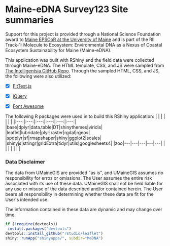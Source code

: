 # Maine-eDNA Survey123 Site summaries

Support for this project is provided through a National Science Foundation award to [Maine EPSCoR at the University of Maine](#https://umaine.edu/edna/) and is part of the RII Track-1: Molecule to Ecosystem: Environmental DNA as a Nexus of Coastal Ecosystem Sustainability for Maine (Maine-eDNA).

This application was built with RShiny and the field data were collected through Maine-eDNA. The HTML template, CSS, and JS were sampled from [The Intelligentsia GitHub Repo](#https://github.com/phillyo/intelligentsia). Through the sampled HTML, CSS, and JS, the following were also utilized:
- [x] [FitText.js](#https://github.com/davatron5000/FitText.js)
- [x] [jQuery](#http://jquery.com/)
- [x] [Font Awesome](#http://fontawesome.io/)


The following R packages were used in to build this RShiny application:
|   |   |   |   |   |   |
|:---:|:---:|:---:|:---:|:---:|:---:|
|base|dplyr|data.table|DT|shinythemes|viridis|
|leaflet|lubridate|plyr|raster|rgdal|rgeos|
|spdplyr|sf|rmapshaper|shiny|ggplot2|scales|
|shinyjs|stringr|gridExtra|tidyr|utils|googlesheets4|
|zoo|---|---|---|---|---|
|   |   |   |   |   |   |

      
### Data Disclaimer
The data from UMaineGIS are provided "as is", and UMaineGIS assumes no responsibility for erros or omissions. The User assumes the entire risk associated with its use of these data. UMaineGIS shall not be held liable for any use or misuse of the data described and/or contained herein. The User bears all responsibility in determining whether these data are fit for the User's intended use.

The information contained in these data are dynamic and may change over time.
  
 ```R
if (!require(devtools))
  install.packages("devtools")
devtools::install_github("rstudio/leaflet")
shiny::runApp("shinyapps/", subdir="MeDNA")
```
